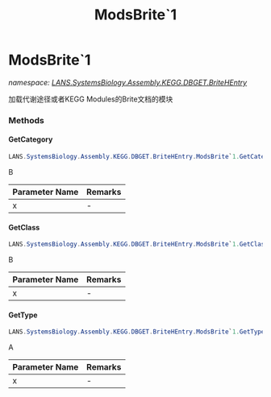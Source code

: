 ﻿---
title: ModsBrite`1
---

# ModsBrite`1
_namespace: [LANS.SystemsBiology.Assembly.KEGG.DBGET.BriteHEntry](N-LANS.SystemsBiology.Assembly.KEGG.DBGET.BriteHEntry.html)_

加载代谢途径或者KEGG Modules的Brite文档的模块



### Methods

#### GetCategory
```csharp
LANS.SystemsBiology.Assembly.KEGG.DBGET.BriteHEntry.ModsBrite`1.GetCategory(`0)
```
B

|Parameter Name|Remarks|
|--------------|-------|
|x|-|


#### GetClass
```csharp
LANS.SystemsBiology.Assembly.KEGG.DBGET.BriteHEntry.ModsBrite`1.GetClass(`0)
```
B

|Parameter Name|Remarks|
|--------------|-------|
|x|-|


#### GetType
```csharp
LANS.SystemsBiology.Assembly.KEGG.DBGET.BriteHEntry.ModsBrite`1.GetType(`0)
```
A

|Parameter Name|Remarks|
|--------------|-------|
|x|-|



